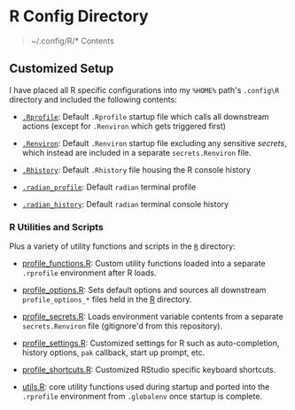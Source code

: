 # R Config Directory

> ~/.config/R/* Contents

## Customized Setup

I have placed all R specific configurations into my `%HOME%` path's `.config\R` directory and included the following contents:

- [`.Rprofile`](./.Rprofile): Default `.Rprofile` startup file which calls all downstream actions (except for `.Renviron` which gets triggered first)

- [`.Renviron`](./.Renviron): Default `.Renviron` startup file excluding any sensitive *secrets*, which instead are included in a separate `secrets.Renviron` file. 

- [`.Rhistory`](./.Rhistory): Default `.Rhistory` file housing the R console history

- [`.radian_profile`](./.radian_profile): Default `radian` terminal profile

- [`.radian_history`](./.radian_history): Default `radian` terminal console history 

### R Utilities and Scripts

Plus a variety of utility functions and scripts in the [`R`](./R/) directory:

- [profile_functions.R](R/profile_functions.R): Custom utility functions loaded into a separate `.rprofile` environment after R loads.

- [profile_options.R](R/profile_options.R): Sets default options and sources all downstream `profile_options_*` files held in the [R](R) directory.

- [profile_secrets.R](R/profile_secrets.R): Loads environment variable contents from a separate `secrets.Renviron` file (gitignore'd from this repository).

- [profile_settings.R](R/profile_settings.R): Customized settings for R such as auto-completion, history options, `pak` callback, start up prompt, etc.

- [profile_shortcuts.R](R/profile_shortcuts.R): Customized RStudio specific keyboard shortcuts.

- [utils.R](R/utils.R): core utility functions used during startup and ported into the `.rprofile` environment from `.globalenv` once startup is complete.

